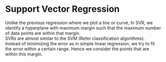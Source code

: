 # Support Vector Regression

Unlike the previous regression where we plot a line or curve, In SVR, we identify a hyperplane with maximum margin such that the maximum number of data points are within that margin.  
SVRs are almost similar to the SVM (Refer classification algorithms).  
Instead of minimizing the error as in simple linear regression, we try to fit the error within a certain range. Hence we consider the points that are within this margin.  
